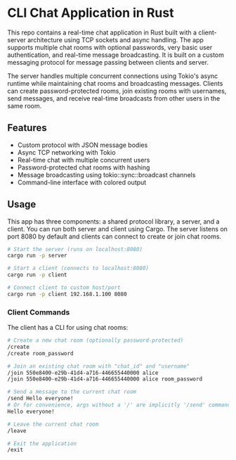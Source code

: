 # CLI Chat Application in Rust

This repo contains a real-time chat application in Rust built with a client-server architecture using TCP sockets and async handling. The app supports multiple chat rooms with optional passwords, very basic user authentication, and real-time message broadcasting. It is built on a custom messaging protocol for message passing between clients and server.

The server handles multiple concurrent connections using Tokio's async runtime while maintaining chat rooms and broadcasting messages. Clients can create password-protected rooms, join existing rooms with usernames, send messages, and receive real-time broadcasts from other users in the same room.

## Features

- Custom protocol with JSON message bodies
- Async TCP networking with Tokio
- Real-time chat with multiple concurrent users
- Password-protected chat rooms with hashing
- Message broadcasting using tokio::sync::broadcast channels
- Command-line interface with colored output

## Usage

This app has three components: a shared protocol library, a server, and a client. You can run both server and client using Cargo. The server listens on port 8080 by default and clients can connect to create or join chat rooms.

```bash
# Start the server (runs on localhost:8080)
cargo run -p server

# Start a client (connects to localhost:8080)
cargo run -p client

# Connect client to custom host/port
cargo run -p client 192.168.1.100 8080
```

### Client Commands

The client has a CLI for using chat rooms:

```bash
# Create a new chat room (optionally password-protected)
/create
/create room_password

# Join an existing chat room with "chat_id" and "username"
/join 550e8400-e29b-41d4-a716-446655440000 alice
/join 550e8400-e29b-41d4-a716-446655440000 alice room_password

# Send a message to the current chat room
/send Hello everyone!
# Or for convenience, args without a '/' are implicitly '/send' commands
Hello everyone!

# Leave the current chat room
/leave

# Exit the application
/exit
```
